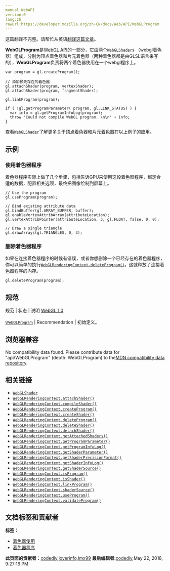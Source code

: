 ```yaml
---
manual:WebAPI
version:0
lang:zh
rawUrl:https://developer.mozilla.org/zh-CN/docs/Web/API/WebGLProgram
---
```




这篇翻译不完整。请帮忙从英语[翻译这篇文章](%20495 "")。






**WebGLProgram**是[WebGL API](%9901 "")的一部分，它由两个[`WebGLShader`](%3300 "WebGLShader 是 WebGL API 的一部分,同时它可以是一个 (顶点)vertex 或 (片元)fragment 着色器. 一个 WebGLProgram 需要这两种类型的着色器。")s （webgl着色器）组成，分别为顶点着色器和片元着色器（两种着色器都是由GLSL语言来写的），**WebGLProgram**负责将两个着色器使用在一个webgl程序上。


```
var program = gl.createProgram();

// 添加预先存在的着色器
gl.attachShader(program, vertexShader);
gl.attachShader(program, fragmentShader);

gl.linkProgram(program);

if ( !gl.getProgramParameter( program, gl.LINK_STATUS) ) {
  var info = gl.getProgramInfoLog(program);
  throw 'Could not compile WebGL program. \n\n' + info;
}
```


查看[`WebGLShader`](%3300 "WebGLShader 是 WebGL API 的一部分,同时它可以是一个 (顶点)vertex 或 (片元)fragment 着色器. 一个 WebGLProgram 需要这两种类型的着色器。")了解更多关于顶点着色器和片元着色器在以上例子的应用。


## 示例<a name="示例"></a>

### 使用着色器程序<a name="使用着色器程序"></a>


着色器程序实际上做了几个步骤，包括告诉GPU来使用这段着色器程序，绑定合适的数据，配置相关选项，最终把图像绘制到屏幕上。


```
// Use the program
gl.useProgram(program);

// Bind existing attribute data
gl.bindBuffer(gl.ARRAY_BUFFER, buffer);
gl.enableVertexAttribArray(attributeLocation);
gl.vertexAttribPointer(attributeLocation, 3, gl.FLOAT, false, 0, 0);

// Draw a single triangle
gl.drawArrays(gl.TRIANGLES, 0, 3);
```

### 删除着色器程序<a name="删除着色器程序"></a>


如果在连接着色器程序的时候有错误，或者你想删除一个已经存在的着色器程序，你可以简单的执行[`WebGLRenderingContext.deleteProgram()`](%20498 "WebGLRenderingContext.deleteProgram() 用于删除一个 WebGLProgram 对象. 如果该WebGLProgram 对象已经被删除，该方法不会产生任何作用")，这就释放了连接着色器程序的内存。


```
gl.deleteProgram(program);
```

## 规范<a name="规范"></a>
规范 | 状态 | 说明 
[WebGL 1.0<br></br><small>WebGLProgram</small>](%20500 "") | Recommendation | 初始定义。 


## 浏览器兼容<a name="浏览器兼容"></a>


No compatibility data found. Please contribute data for &quot;api/WebGLProgram&quot; (depth: WebGLProgram) to the[MDN compatibility data repository](%3344 "").


## 相关链接<a name="相关链接"></a>

* [`WebGLShader`](%3300 "WebGLShader 是 WebGL API 的一部分,同时它可以是一个 (顶点)vertex 或 (片元)fragment 着色器. 一个 WebGLProgram 需要这两种类型的着色器。")
* [`WebGLRenderingContext.attachShader()`](%20504 "WebGL API  的 WebGLRenderingContext.attachShader() 方法负责往 WebGLProgram 添加一个片段或者顶点着色器。")
* [`WebGLRenderingContext.compileShader()`](%20506 "The compatibility table in this page is generated from structured data. If you'd like to contribute to the data, please check out https://github.com/mdn/browser-compat-data and send us a pull request.")
* [`WebGLRenderingContext.createProgram()`](%20507 "WebGL API  的 WebGLRenderingContext.createProgram() 方法用于创建和初始化一个 WebGLProgram 对象。")
* [`WebGLRenderingContext.createShader()`](%20508 "WebGLRenderingContext.createShader() 用于创建一个 WebGLShader 着色器对象，该对象可以使用 WebGLRenderingContext.shaderSource() 和 WebGLRenderingContext.compileShader() 方法配置着色器代码.")
* [`WebGLRenderingContext.deleteProgram()`](%20498 "WebGLRenderingContext.deleteProgram() 用于删除一个 WebGLProgram 对象. 如果该WebGLProgram 对象已经被删除，该方法不会产生任何作用")
* [`WebGLRenderingContext.deleteShader()`](%20510 "None.")
* [`WebGLRenderingContext.detachShader()`](%20511 "此页面仍未被本地化, 期待您的翻译!")
* [`WebGLRenderingContext.getAttachedShaders()`](%20512 "此页面仍未被本地化, 期待您的翻译!")
* [`WebGLRenderingContext.getProgramParameter()`](%20513 "此页面仍未被本地化, 期待您的翻译!")
* [`WebGLRenderingContext.getProgramInfoLog()`](%20514 "此页面仍未被本地化, 期待您的翻译!")
* [`WebGLRenderingContext.getShaderParameter()`](%20515 "此页面仍未被本地化, 期待您的翻译!")
* [`WebGLRenderingContext.getShaderPrecisionFormat()`](%20516 "此页面仍未被本地化, 期待您的翻译!")
* [`WebGLRenderingContext.getShaderInfoLog()`](%20517 "此页面仍未被本地化, 期待您的翻译!")
* [`WebGLRenderingContext.getShaderSource()`](%20518 "此页面仍未被本地化, 期待您的翻译!")
* [`WebGLRenderingContext.isProgram()`](%20519 "此页面仍未被本地化, 期待您的翻译!")
* [`WebGLRenderingContext.isShader()`](%20520 "此页面仍未被本地化, 期待您的翻译!")
* [`WebGLRenderingContext.linkProgram()`](%20521 "WebGL API的WebGLRenderingContext.linkProgram() 方法链接一个给定的WebGLProgram 到已附着的顶点着色器和片段着色器。")
* [`WebGLRenderingContext.shaderSource()`](%20522 "WebGL API 中的 WebGLRenderingContext.shaderSource() 方法用于设置 WebGLShader 着色器（顶点着色器及片元着色器）的GLSL程序代码。")
* [`WebGLRenderingContext.useProgram()`](%20523 "WebGLRenderingContext.useProgram() 方法将定义好的WebGLProgram 对象添加到当前的渲染状态中。")
* [`WebGLRenderingContext.validateProgram()`](%20524 "此页面仍未被本地化, 期待您的翻译!")



## 文档标签和贡献者
**标签：**
* [着色器使用](%20525 "")
* [着色器程序](%20526 "")

**此页面的贡献者：**[codediy](%20527 ""),[loverinfo](%20528 ""),[lmx99](%20529 "")
**最后编辑者:**[codediy](%20527 ""),<time>May 22, 2018, 9:27:16 PM</time>


